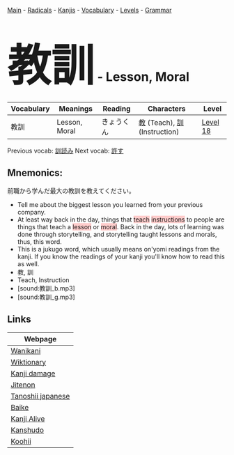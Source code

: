 <style> bigfont {font-size: 100px}</style>
[Main](../README.md) -
[Radicals](../radicals.md) -
[Kanjis](../kanjis.md) -
[Vocabulary](../vocabulary.md) -
[Levels](../levels.md) -
[Grammar](../grammar.md)
# <bigfont> 教訓</bigfont> - Lesson, Moral 

| Vocabulary | Meanings | Reading | Characters | Level |
| --- | --- | --- | --- | --- |
| 教訓 | Lesson, Moral | きょうくん |  [教](../kanjis/教.md) (Teach), [訓](../kanjis/訓.md) (Instruction) | [Level 18](../levels/wk_level18.md) |

Previous vocab: [訓読み](訓読み.md) Next vocab: [許す](許す.md) 

## Mnemonics:
前職から学んだ最大の教訓を教えてください。
* Tell me about the biggest lesson you learned from your previous company.
* At least way back in the day, things that <span style="background-color:#ffcccb"> teach</span> <span style="background-color:#ffcccb"> instructions</span> to people are things that teach a <span style="background-color:#ffcccb"> lesson</span> or <span style="background-color:#ffcccb"> moral</span>. Back in the day, lots of learning was done through storytelling, and storytelling taught lessons and morals, thus, this word.
* This is a jukugo word, which usually means on'yomi readings from the kanji. If you know the readings of your kanji you'll know how to read this as well.
* 教, 訓
* Teach, Instruction
* [sound:教訓_b.mp3]
* [sound:教訓_g.mp3]


## Links 

| Webpage |
| --- |
| [Wanikani          ](https://www.wanikani.com/kanji/教訓) |
| [Wiktionary        ](https://en.wiktionary.org/wiki/教訓) |
| [Kanji damage      ](http://www.kanjidamage.com/kanji/search?utf8=✓&q=教訓) |
| [Jitenon           ](https://jitenon.com/kanji/教訓) |
| [Tanoshii japanese ](https://www.tanoshiijapanese.com/dictionary/kanji.cfm?k=教訓) |
| [Baike             ](https://baike.baidu.com/item/教訓) |
| [Kanji Alive       ](https://app.kanjialive.com/教訓) |
| [Kanshudo          ](https://www.kanshudo.com/searchmn?q=教訓) |
| [Koohii            ](https://kanji.koohii.com/study/kanji/教訓) |
